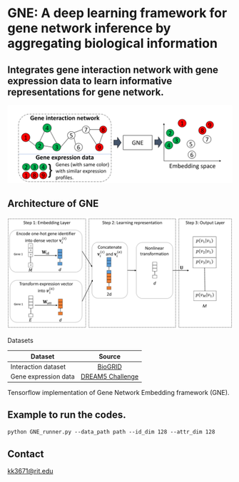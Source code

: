 # GNE: A deep learning framework for gene network inference by aggregating biological information

## Integrates gene interaction network with gene expression data to learn informative representations for gene network.

![](figures/gne.png)

## Architecture of GNE
![](figures/block_diagram.png)


Datasets

| Dataset        | Source           | 
| ------------- |:-------------:|
| Interaction dataset  | [BioGRID](http://thebiogrid.org/) | 
| Gene expression data     | [DREAM5 Challenge](http://dreamchallenges.org/project/dream-5-network-inference-challenge/)    |  

Tensorflow implementation of Gene Network Embedding framework (GNE).

## Example to run the codes.
```
python GNE_runner.py --data_path path --id_dim 128 --attr_dim 128
```


## Contact
kk3671@rit.edu

